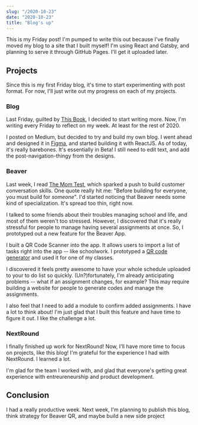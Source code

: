 ```yaml
---
slug: "/2020-10-23"
date: "2020-10-23"
title: "Blog's up"
---
```

This is my Friday post! I'm pumped to write this out because I've finally moved my blog to a site that I built myself! I'm using React and Gatsby, and planning to serve it through GitHub Pages. I'll get it uploaded later.

## Projects

Since this is my first Friday blog, it's time to start experimenting with post format. For now, I'll just write out my progress on each of my projects.

### Blog
Last Friday, guilted by [This Book](https://www.amazon.com/dp/B08KH1J644/ref=dp-kindle-redirect?_encoding=UTF8&btkr=1), I decided to start writing more. Now, I'm writing every Friday to reflect on my week. At least for the rest of 2020.

I posted on Medium, but decided to try and build my own blog. I went ahead and designed it in [Figma](https://www.figma.com/file/cHqA0jDYTdE1rhBHyvPmI3/Blog?node-id=0%3A1), and started building it with ReactJS. As of today, it's really barebones. It's essentially in Beta! I still need to edit text, and add the post-navigation-thingy from the designs.

### Beaver
Last week, I read [The Mom Test](https://www.amazon.com/Mom-Test-customers-business-everyone/dp/1492180742), which sparked a push to build customer conversation skills. One quote really hit me: "Before building for everyone, you must build for *someone*". I'd started noticing that Beaver needs some kind of specialization. It's spread too thin, right now.

I talked to some friends about their troubles managing school and life, and most of them weren't too stressed. However, I discovered that it's really stressful for people to manage having several assignments at once. So, I prototyped out a new feature for the Beaver App.

I built a QR Code Scanner into the app. It allows users to import a list of tasks right into the app -- like schoolwork. I prototyped a [QR code generator](http://104.248.54.113/cps276/qr-test/index.php) and used it for one of my classes.

I discovered it feels pretty awesome to have your whole schedule uploaded to your to do list so quickly. (Un?)fortunately, I'm already anticipating problems -- what if an assignment changes, for example? This may require building a website for people to generate codes and manage the assignments.

I also feel that I need to add a module to confirm added assignments. I have a lot to think about! I'm just glad that I built this feature and have time to figure it out. I like the challenge a lot.

### NextRound
I finally finished up work for NextRound! Now, I'll have more time to focus on projects, like this blog! I'm grateful for the experience I had with NextRound. I learned a lot.

I'm glad for the team I worked with, and glad that everyone's getting great experience with entreureneurship and product development.

## Conclusion
I had a really productive week. Next week, I'm planning to publish this blog, think strategy for Beaver QR, and maybe build a new side project